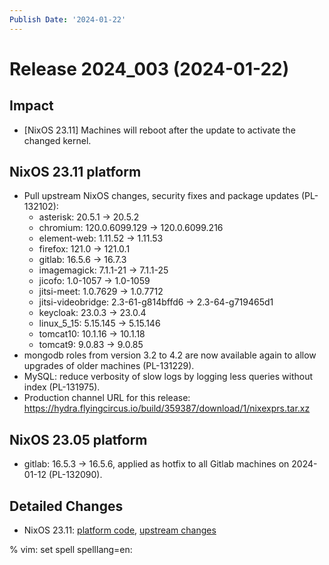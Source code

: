 ```yaml
---
Publish Date: '2024-01-22'
---
```


# Release 2024_003 (2024-01-22)

## Impact

- \[NixOS 23.11\] Machines will reboot after the update to activate the changed kernel.

## NixOS 23.11 platform

- Pull upstream NixOS changes, security fixes and package updates (PL-132102):
  - asterisk: 20.5.1 -> 20.5.2
  - chromium: 120.0.6099.129 -> 120.0.6099.216
  - element-web: 1.11.52 -> 1.11.53
  - firefox: 121.0 -> 121.0.1
  - gitlab: 16.5.6 -> 16.7.3
  - imagemagick: 7.1.1-21 -> 7.1.1-25
  - jicofo: 1.0-1057 -> 1.0-1059
  - jitsi-meet: 1.0.7629 -> 1.0.7712
  - jitsi-videobridge: 2.3-61-g814bffd6 -> 2.3-64-g719465d1
  - keycloak: 23.0.3 -> 23.0.4
  - linux_5_15: 5.15.145 -> 5.15.146
  - tomcat10: 10.1.16 -> 10.1.18
  - tomcat9: 9.0.83 -> 9.0.85
- mongodb roles from version 3.2 to 4.2 are now available again to allow upgrades of older machines (PL-131229).
- MySQL: reduce verbosity of slow logs by logging less queries without index (PL-131975).
- Production channel URL for this release: https://hydra.flyingcircus.io/build/359387/download/1/nixexprs.tar.xz


## NixOS 23.05 platform

- gitlab: 16.5.3 -> 16.5.6, applied as hotfix to all Gitlab machines on
  2024-01-12 (PL-132090).

## Detailed Changes

- NixOS 23.11: [platform code](https://github.com/flyingcircusio/fc-nixos/compare/fc/r2024_002/23.11...746d8cf264e60d47016f6fe51aa6abe1b468fdc2),
 [upstream changes](https://github.com/flyingcircusio/nixpkgs/compare/5e75070eaa501746b12067f4c7d50598550e5482...59068595c8a4f66d4ec007b15e8dc331d4682f3f)

% vim: set spell spelllang=en:
